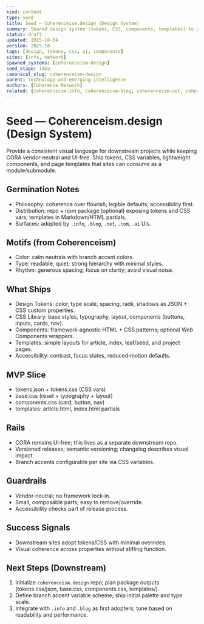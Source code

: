 ```yaml
---
kind: content
type: seed
title: Seed — Coherenceism.design (Design System)
summary: Shared design system (tokens, CSS, components, templates) to give downstream trees a coherent look-and-feel without putting UI code in CORA.
status: draft
updated: 2025-10-04
version: 2025.10
tags: [design, tokens, css, ui, components]
sites: [info, network]
spawned_systems: [coherenceism-design]
seed_stage: idea
canonical_slug: coherenceism-design
parent: technology-and-emerging-intelligence
authors: [Coherence Network]
related: [coherenceism-info, coherenceism-blog, coherenceism-net, coherenceism-com, coherenceism-ai]
---
```


# Seed — Coherenceism.design (Design System)

Provide a consistent visual language for downstream projects while keeping CORA vendor‑neutral and UI‑free. Ship tokens, CSS variables, lightweight components, and page templates that sites can consume as a module/submodule.

## Germination Notes
- Philosophy: coherence over flourish; legible defaults; accessibility first.
- Distribution: repo + npm package (optional) exposing tokens and CSS vars; templates in Markdown/HTML partials.
- Surfaces: adopted by `.info`, `.blog`, `.net`, `.com`, `.ai` UIs.

## Motifs (from Coherenceism)
- Color: calm neutrals with branch accent colors.
- Type: readable, quiet; strong hierarchy with minimal styles.
- Rhythm: generous spacing; focus on clarity; avoid visual noise.

## What Ships
- Design Tokens: color, type scale, spacing, radii, shadows as JSON + CSS custom properties.
- CSS Library: base styles, typography, layout, components (buttons, inputs, cards, nav).
- Components: framework‑agnostic HTML + CSS patterns; optional Web Components wrappers.
- Templates: simple layouts for article, index, leaf/seed, and project pages.
- Accessibility: contrast, focus states, reduced‑motion defaults.

## MVP Slice
- tokens.json + tokens.css (CSS vars)
- base.css (reset + typography + layout)
- components.css (card, button, nav)
- templates: article.html, index.html partials

## Rails
- CORA remains UI‑free; this lives as a separate downstream repo.
- Versioned releases; semantic versioning; changelog describes visual impact.
- Branch accents configurable per site via CSS variables.

## Guardrails
- Vendor‑neutral; no framework lock‑in.
- Small, composable parts; easy to remove/override.
- Accessibility checks part of release process.

## Success Signals
- Downstream sites adopt tokens/CSS with minimal overrides.
- Visual coherence across properties without stifling function.

## Next Steps (Downstream)
1) Initialize `coherenceism.design` repo; plan package outputs (tokens.css/json, base.css, components.css, templates/).
2) Define branch accent variable scheme; ship initial palette and type scale.
3) Integrate with `.info` and `.blog` as first adopters; tune based on readability and performance.


